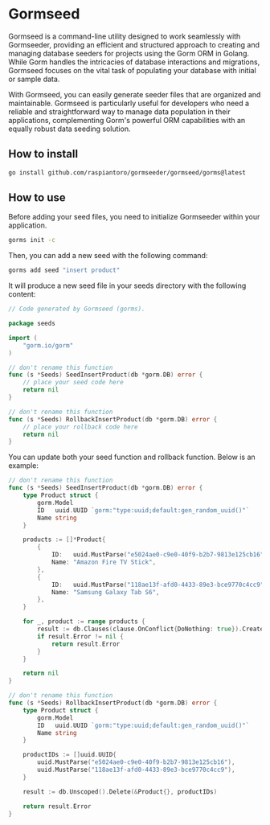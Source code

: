 # Gormseed

Gormseed is a command-line utility designed to work seamlessly with Gormseeder, providing an efficient and structured approach to creating and managing database seeders for projects using the Gorm ORM in Golang. While Gorm handles the intricacies of database interactions and migrations, Gormseed focuses on the vital task of populating your database with initial or sample data.

With Gormseed, you can easily generate seeder files that are organized and maintainable. Gormseed is particularly useful for developers who need a reliable and straightforward way to manage data population in their applications, complementing Gorm's powerful ORM capabilities with an equally robust data seeding solution.

## How to install
```bash
go install github.com/raspiantoro/gormseeder/gormseed/gorms@latest
```

## How to use

Before adding your seed files, you need to initialize Gormseeder within your application.
```bash
gorms init -c
```

Then, you can add a new seed with the following command:

```bash
gorms add seed "insert product"
```

It will produce a new seed file in your seeds directory with the following content:

```go
// Code generated by Gormseed (gorms).

package seeds

import (
	"gorm.io/gorm"
)

// don't rename this function
func (s *Seeds) SeedInsertProduct(db *gorm.DB) error {
	// place your seed code here
	return nil
}

// don't rename this function
func (s *Seeds) RollbackInsertProduct(db *gorm.DB) error {
	// place your rollback code here
	return nil
}
```

You can update both your seed function and rollback function. Below is an example:
```go
// don't rename this function
func (s *Seeds) SeedInsertProduct(db *gorm.DB) error {
	type Product struct {
		gorm.Model
		ID   uuid.UUID `gorm:"type:uuid;default:gen_random_uuid()"`
		Name string
	}

	products := []*Product{
		{
			ID:   uuid.MustParse("e5024ae0-c9e0-40f9-b2b7-9813e125cb16"),
			Name: "Amazon Fire TV Stick",
		},
		{
			ID:   uuid.MustParse("118ae13f-afd0-4433-89e3-bce9770c4cc9"),
			Name: "Samsung Galaxy Tab S6",
		},
	}

	for _, product := range products {
		result := db.Clauses(clause.OnConflict{DoNothing: true}).Create(&product)
		if result.Error != nil {
			return result.Error
		}
	}

	return nil
}

// don't rename this function
func (s *Seeds) RollbackInsertProduct(db *gorm.DB) error {
	type Product struct {
		gorm.Model
		ID   uuid.UUID `gorm:"type:uuid;default:gen_random_uuid()"`
		Name string
	}

	productIDs := []uuid.UUID{
		uuid.MustParse("e5024ae0-c9e0-40f9-b2b7-9813e125cb16"),
		uuid.MustParse("118ae13f-afd0-4433-89e3-bce9770c4cc9"),
	}

	result := db.Unscoped().Delete(&Product{}, productIDs)

	return result.Error
}
```